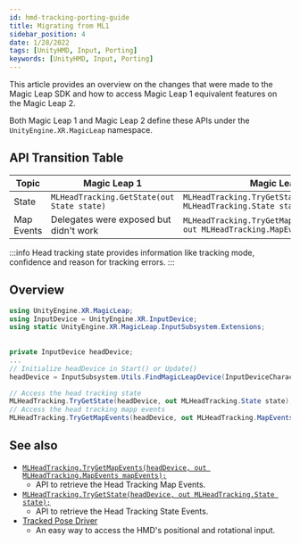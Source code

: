 ```yaml
---
id: hmd-tracking-porting-guide
title: Migrating from ML1
sidebar_position: 4
date: 1/28/2022
tags: [UnityHMD, Input, Porting]
keywords: [UnityHMD, Input, Porting]
---
```


This article provides an overview on the changes that were made to the Magic Leap SDK and how to access Magic Leap 1 equivalent features on the Magic Leap 2.

Both Magic Leap 1 and Magic Leap 2 define these APIs under the `UnityEngine.XR.MagicLeap` namespace.

## API Transition Table

|Topic | Magic Leap 1 | Magic Leap 2|
|---------------| --------------  | --------------|
|State |`MLHeadTracking.GetState(out State state)`|`MLHeadTracking.TryGetState(headDevice, out MLHeadTracking.State state);`|
|Map Events |Delegates were exposed but didn't work|`MLHeadTracking.TryGetMapEvents(headDevice, out MLHeadTracking.MapEvents mapEvents);`|

:::info
Head tracking state provides information like tracking mode, confidence and reason for tracking errors.
:::

## Overview

```csharp
using UnityEngine.XR.MagicLeap;
using InputDevice = UnityEngine.XR.InputDevice;
using static UnityEngine.XR.MagicLeap.InputSubsystem.Extensions;
 
 
private InputDevice headDevice;
...
// Initialize headDevice in Start() or Update()
headDevice = InputSubsystem.Utils.FindMagicLeapDevice(InputDeviceCharacteristics.HeadMounted | InputDeviceCharacteristics.TrackedDevice);

// Access the head tracking state
MLHeadTracking.TryGetState(headDevice, out MLHeadTracking.State state);
// Access the head tracking mapp events
MLHeadTracking.TryGetMapEvents(headDevice, out MLHeadTracking.MapEvents mapEvents);
```

## See also

- [`MLHeadTracking.TryGetMapEvents(headDevice, out MLHeadTracking.MapEvents mapEvents);`](/unity-api/api/UnityEngine.XR.MagicLeap/InputSubsystem/Extensions/MLHeadTracking/UnityEngine.XR.MagicLeap.InputSubsystem.Extensions.MLHeadTracking.md)
  - API to retrieve the Head Tracking Map Events.
- [`MLHeadTracking.TryGetState(headDevice, out MLHeadTracking.State state);`](/unity-api/api/UnityEngine.XR.MagicLeap/InputSubsystem/Extensions/MLHeadTracking/UnityEngine.XR.MagicLeap.InputSubsystem.Extensions.MLHeadTracking.md)
  - API to retrieve the Head Tracking State Events.
- [Tracked Pose Driver](/versioned_docs/version-1.1.0-dev2/guides/unity/input/head-tracking/tracked-pose-driver-hmd.md)
  - An easy way to access the HMD's positional and rotational input.
